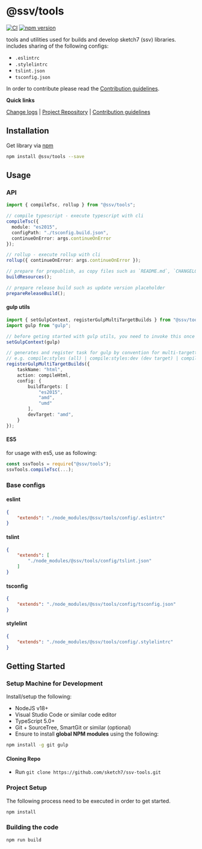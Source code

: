 [projectUri]: https://github.com/sketch7/ssv-tools
[projectGit]: https://github.com/sketch7/ssv-tools.git
[changeLog]: ./CHANGELOG.md

[contribWiki]: ./docs/CONTRIBUTION.md
[releaseWorkflowWiki]: ./docs/RELEASE-WORKFLOW.md

[npm]: https://www.npmjs.com

# @ssv/tools
[![CI](https://github.com/sketch7/ssv-tools/actions/workflows/ci.yml/badge.svg)](https://github.com/sketch7/ssv-tools/actions/workflows/ci.yml)
[![npm version](https://badge.fury.io/js/%40ssv%2Ftools.svg)](https://badge.fury.io/js/%40ssv%2Ftools)

tools and utilities used for builds and develop sketch7 (ssv) libraries.
includes sharing of the following configs:
 - `.eslintrc`
 - `.stylelintrc`
 - `tslint.json`
 - `tsconfig.json`


In order to contribute please read the [Contribution guidelines][contribWiki].

**Quick links**

[Change logs][changeLog] | [Project Repository][projectUri] | [Contribution guidelines][contribWiki]

## Installation

Get library via [npm]
```bash
npm install @ssv/tools --save
```

## Usage

### API

```ts
import { compileTsc, rollup } from "@ssv/tools";

// compile typescript - execute typescript with cli
compileTsc({
  module: "es2015",
  configPath: "./tsconfig.build.json",
  continueOnError: args.continueOnError
});

// rollup - execute rollup with cli
rollup({ continueOnError: args.continueOnError });

// prepare for prepublish, as copy files such as `README.md`, `CHANGELOG.md`, copy and transform `package.json`
buildResources();

// prepare release build such as update version placeholder
prepareReleaseBuild();
```

#### gulp utils
```ts
import { setGulpContext, registerGulpMultiTargetBuilds } from "@ssv/tools";
import gulp from "gulp";

// before geting started with gulp utils, you need to invoke this once in order to share same instance of gulp.
setGulpContext(gulp)

// generates and register task for gulp by convention for multi-targetting build e.g. amd, umd, es2015 etc...
// e.g. compile:styles (all) | compile:styles:dev (dev target) | compile:styles:TARGET etc... (compile:styles:es2015).
registerGulpMultiTargetBuilds({
    taskName: "html",
    action: compileHtml,
    config: { 
        buildTargets: [
            "es2015",
            "amd",
            "umd"
        ],
	    devTarget: "amd",
    }
});
```


#### ES5
for usage with es5, use as following:

```ts
const ssvTools = require("@ssv/tools");
ssvTools.compileTsc(...);
```

### Base configs

#### eslint
```json
{
    "extends": "./node_modules/@ssv/tools/config/.eslintrc"
}
```

#### tslint
```json
{
    "extends": [
        "./node_modules/@ssv/tools/config/tslint.json"
    ]
}
```

#### tsconfig
```json
{
    "extends": "./node_modules/@ssv/tools/config/tsconfig.json"
}
```

#### stylelint
```json
{
    "extends": "./node_modules/@ssv/tools/config/.stylelintrc"
}
```

## Getting Started

### Setup Machine for Development
Install/setup the following:

- NodeJS v18+
- Visual Studio Code or similar code editor
- TypeScript 5.0+
- Git + SourceTree, SmartGit or similar (optional)
- Ensure to install **global NPM modules** using the following:


```bash
npm install -g git gulp
```


#### Cloning Repo

- Run `git clone https://github.com/sketch7/ssv-tools.git`


### Project Setup
The following process need to be executed in order to get started.

```bash
npm install
```


### Building the code

```bash
npm run build
```